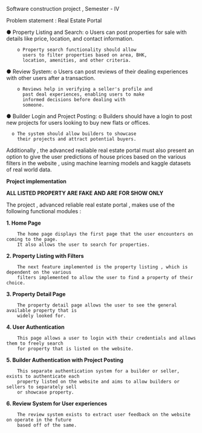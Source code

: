 Software construction project , Semester - IV

Problem statement : Real Estate Portal

● Property Listing and Search:
        o Users can post properties for sale with details
          like price, location, and contact information.
          
        o Property search functionality should allow
          users to filter properties based on area, BHK,
          location, amenities, and other criteria.

● Review System:
        o Users can post reviews of their dealing
          experiences with other users after a transaction.

        o Reviews help in verifying a seller's profile and
          past deal experiences, enabling users to make
          informed decisions before dealing with
          someone.

● Builder Login and Project Posting:
      o Builders should have a login to post new
        projects for users looking to buy new flats or
        offices.

      o The system should allow builders to showcase
        their projects and attract potential buyers.

Additionally , the advanced realiable real estate portal must
also present an option to give the user predictions of house
prices based on the various filters in the website , using
machine learning models and kaggle datasets of real world
data.

**Project implementation**

**ALL LISTED PROPERTY ARE FAKE AND ARE FOR SHOW ONLY**

The project , advanced reliable real estate portal , makes use of the following functional 
modules :

**1. Home Page**

        The home page displays the first page that the user encounters on coming to the page. 
        It also allows the user to search for properties.

**2. Property Listing with Filters**

        The next feature implemented is the property listing , which is dependent on the various 
        filters implemented to allow the user to find a property of their choice.

**3. Property Detail Page**

        The property detail page allows the user to see the general available property that is 
        widely looked for.

**4. User Authentication**

        This page allows a user to login with their credentials and allows them to freely search 
        for property that is listed on the website.

**5. Builder Authentication with Project Posting**

        This separate authentication system for a builder or seller, exists to authenticate each 
        property listed on the website and aims to allow builders or sellers to separately sell 
        or showcase property.

**6. Review System for User experiences**

        The review system exists to extract user feedback on the website on operate in the future 
        based off of the same.
